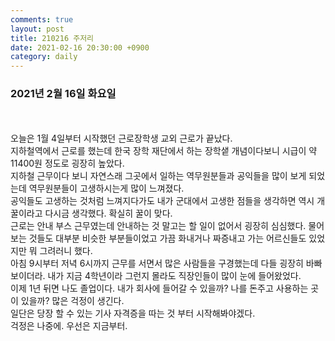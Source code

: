 ```yaml
---
comments: true
layout: post
title: 210216 주저리
date: 2021-02-16 20:30:00 +0900
category: daily
---
```


### 2021년 2월 16일 화요일
<br/><br/>
 오늘은 1월 4일부터 시작했던 근로장학생 교외 근로가 끝났다.  
 지하철역에서 근로를 했는데 한국 장학 재단에서 하는 장학샡 개념이다보니 시급이 약 11400원 정도로 굉장히 높았다.  
 지하철 근무이다 보니 자연스래 그곳에서 일하는 역무원분들과 공익들을 많이 보게 되었는데 역무원분들이 고생하시는게 많이 느껴졌다.  
 공익들도 고생하는 것처럼 느껴지다가도 내가 군대에서 고생한 점들을 생각하면 역시 개꿀이라고 다시금 생각했다. 확실히 꿀이 맞다.  
 근로는 안내 부스 근무였는데 안내하는 것 말고는 할 일이 없어서 굉장히 심심했다. 물어보는 것들도 대부분 비슷한 부분들이었고 가끔 화내거나 짜증내고 가는 어르신들도 있었지만 뭐 그려러니 했다.  
 아침 9시부터 저녁 6시까지 근무를 서면서 많은 사람들을 구경했는데 다들 굉장히 바빠보이더라. 내가 지금 4학년이라 그런지 몰라도 직장인들이 많이 눈에 들어왔었다.  
 이제 1년 뒤면 나도 졸업이다. 내가 회사에 들어갈 수 있을까? 나를 돈주고 사용하는 곳이 있을까? 많은 걱정이 생긴다.  
 일단은 당장 할 수 있는 기사 자격증을 따는 것 부터 시작해봐야겠다.  
 걱정은 나중에. 우선은 지금부터.
